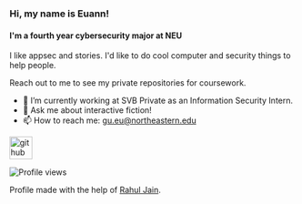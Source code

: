 ### Hi, my name is Euann!
#### I'm a fourth year cybersecurity major at NEU
[comment]: <> (!I'm a third year cybersecurity major at NEU.)

I like appsec and stories. I'd like to do cool computer and security things to help people.

Reach out to me to see my private repositories for coursework.

- 🔭 I’m currently working at SVB Private as an Information Security Intern.
- 💬 Ask me about interactive fiction!
- 📫 How to reach me: gu.eu@northeastern.edu

[<img src='https://cdn.jsdelivr.net/npm/simple-icons@3.0.1/icons/github.svg' alt='github' height='40'>](https://github.com/EuannGu)  

![Profile views](https://gpvc.arturio.dev/EuannGu)

Profile made with the help of [Rahul Jain](https://rahuldkjain.github.io/gh-profile-readme-generator/).

<!--
**EuannGu/EuannGu** is a ✨ _special_ ✨ repository because its `README.md` (this file) appears on your GitHub profile.

Here are some ideas to get you started:

- 🔭 I’m currently working on ...
- 🌱 I’m currently learning ...
- 👯 I’m looking to collaborate on ...
- 🤔 I’m looking for help with ...
- 💬 Ask me about ...
- 📫 How to reach me: ...
- 😄 Pronouns: ...
- ⚡ Fun fact: ...
-->

<!--
comment that doesn't show up in the doc??
-->
